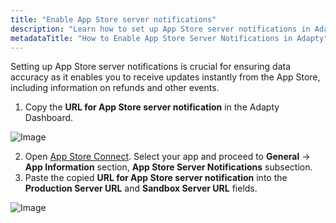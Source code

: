 ```yaml
---
title: "Enable App Store server notifications"
description: "Learn how to set up App Store server notifications in Adapty to receive real-time updates on refunds and other events directly from the App Store"
metadataTitle: "How to Enable App Store Server Notifications in Adapty"
---
```


Setting up App Store server notifications is crucial for ensuring data accuracy as it enables you to receive updates instantly from the App Store, including information on refunds and other events.

1. Copy the **URL for App Store server notification** in the Adapty Dashboard. 

   
<div style={{ textAlign: 'center' }}>
  <img 
    src="https://files.readme.io/2901185-app_server_notifications.png" 
    alt="Image" 
    style={{ width: '700px', border: '1px solid grey' }}
  />
</div>



2. Open [App Store Connect](https://appstoreconnect.apple.com/apps). Select your app and proceed to **General** → **App Information** section, **App Store Server Notifications** subsection. 
3. Paste the copied **URL for App Store server notification** into the **Production Server URL** and **Sandbox Server URL** fields.

   
<div style={{ textAlign: 'center' }}>
  <img 
    src="https://files.readme.io/86fb3d2-app_server_notifications_apple.png" 
    alt="Image" 
    style={{ width: '700px', border: '1px solid grey' }}
  />
</div>


